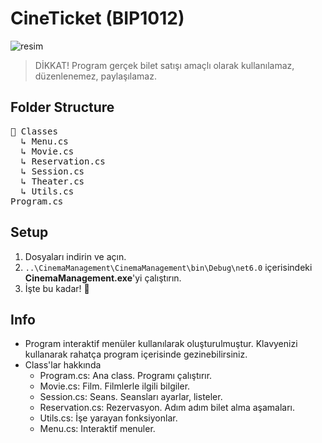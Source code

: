 # CineTicket (BIP1012)
![resim](https://github.com/c4nkn/cineticket/assets/56227236/cdd6a670-a267-411b-b1b2-041f785b7710)

> DİKKAT! Program gerçek bilet satışı amaçlı olarak kullanılamaz, düzenlenemez, paylaşılamaz.

## Folder Structure
<pre>📁 Classes<br/>  ↳ Menu.cs<br/>  ↳ Movie.cs<br/>  ↳ Reservation.cs<br/>  ↳ Session.cs<br/>  ↳ Theater.cs<br/>  ↳ Utils.cs<br/>Program.cs</pre>

## Setup
1. Dosyaları indirin ve açın.
2. `..\CinemaManagement\CinemaManagement\bin\Debug\net6.0` içerisindeki **CinemaManagement.exe**'yi çalıştırın.
3. İşte bu kadar! 🥳

## Info
- Program interaktif menüler kullanılarak oluşturulmuştur. Klavyenizi kullanarak rahatça program içerisinde gezinebilirsiniz.
- Class'lar hakkında
  - Program.cs: Ana class. Programı çalıştırır.
  - Movie.cs: Film. Filmlerle ilgili bilgiler.
  - Session.cs: Seans. Seansları ayarlar, listeler.
  - Reservation.cs: Rezervasyon. Adım adım bilet alma aşamaları.
  - Utils.cs: İşe yarayan fonksiyonlar.
  - Menu.cs: Interaktif menuler.
